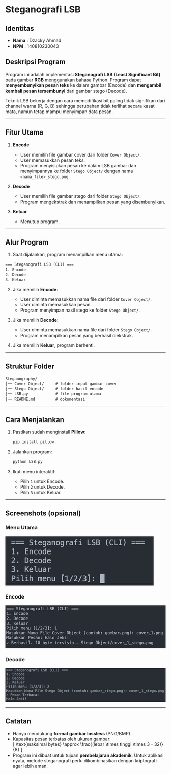 # Steganografi LSB

## Identitas
- **Nama** : Dzacky Ahmad  
- **NPM**  : 140810230043  

## Deskripsi Program
Program ini adalah implementasi **Steganografi LSB (Least Significant Bit)** pada gambar **RGB** menggunakan bahasa Python. Program dapat **menyembunyikan pesan teks** ke dalam gambar (Encode) dan **mengambil kembali pesan tersembunyi** dari gambar stego (Decode).  

Teknik LSB bekerja dengan cara memodifikasi bit paling tidak signifikan dari channel warna (R, G, B) sehingga perubahan tidak terlihat secara kasat mata, namun tetap mampu menyimpan data pesan.

---

## Fitur Utama
1. **Encode**
   - User memilih file gambar cover dari folder `Cover Object/`.
   - User memasukkan pesan teks.
   - Program menyisipkan pesan ke dalam LSB gambar dan menyimpannya ke folder `Stego Object/` dengan nama `<nama_file>_stego.png`.

2. **Decode**
   - User memilih file gambar stego dari folder `Stego Object/`.
   - Program mengekstrak dan menampilkan pesan yang disembunyikan.

3. **Keluar**
   - Menutup program.

---

## Alur Program
1. Saat dijalankan, program menampilkan menu utama:

```
=== Steganografi LSB (CLI) ===
1. Encode
2. Decode
3. Keluar
```

2. Jika memilih **Encode**:
   - User diminta memasukkan nama file dari folder `Cover Object/`.
   - User diminta memasukkan pesan.
   - Program menyimpan hasil stego ke folder `Stego Object/`.

3. Jika memilih **Decode**:
   - User diminta memasukkan nama file dari folder `Stego Object/`.
   - Program menampilkan pesan yang berhasil diekstrak.

4. Jika memilih **Keluar**, program berhenti.

---

## Struktur Folder
```
Steganography/
│── Cover Object/     # folder input gambar cover
│── Stego Object/     # folder hasil encode
│── LSB.py            # file program utama
│── README.md         # dokumentasi
```

---

## Cara Menjalankan
1. Pastikan sudah menginstall **Pillow**:
   ```bash
   pip install pillow
   ```

2. Jalankan program:
   ```bash
   python LSB.py
   ```

3. Ikuti menu interaktif:
   - Pilih `1` untuk Encode.
   - Pilih `2` untuk Decode.
   - Pilih `3` untuk Keluar.

---

## Screenshots (opsional)
### Menu Utama
![Menu Utama](screenshots/menu.png)

### Encode
![Encode](screenshots/encode.png)

### Decode
![Decode](screenshots/decode.png)

---

## Catatan
- Hanya mendukung **format gambar lossless** (PNG/BMP).  
- Kapasitas pesan terbatas oleh ukuran gambar:  
  \[
  \text{maksimal bytes} \approx \frac{(lebar \times tinggi \times 3 - 32)}{8}
  \]  
- Program ini dibuat untuk tujuan **pembelajaran akademik**. Untuk aplikasi nyata, metode steganografi perlu dikombinasikan dengan kriptografi agar lebih aman.
